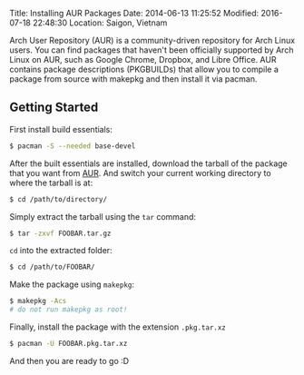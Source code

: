 Title:  Installing AUR Packages
Date:   2014-06-13 11:25:52
Modified: 2016-07-18 22:48:30
Location: Saigon, Vietnam


Arch User Repository (AUR) is a community-driven repository for Arch Linux users. 
You can find packages that haven't been officially supported by Arch Linux on AUR, 
such as Google Chrome, Dropbox, and Libre Office. AUR contains package descriptions 
(PKGBUILDs) that allow you to compile a package from source with makepkg and then 
install it via pacman.

## Getting Started

First install build essentials: 

```sh
$ pacman -S --needed base-devel
```

After the built essentials are installed, download the tarball of the package that 
you want from [AUR][aur]. And switch your current working directory to where the 
tarball is at:

```sh
$ cd /path/to/directory/
```

Simply extract the tarball using the `tar` command:
  
```sh
$ tar -zxvf FOOBAR.tar.gz
```

`cd` into the extracted folder:

```sh 
$ cd /path/to/FOOBAR/
```

Make the package using `makepkg`:


```sh  
$ makepkg -Acs
# do not run makepkg as root!
```

Finally, install the package with the extension `.pkg.tar.xz`

```sh
$ pacman -U FOOBAR.pkg.tar.xz
```

And then you are ready to go :D

[aur]: https://aur.archlinux.org/
